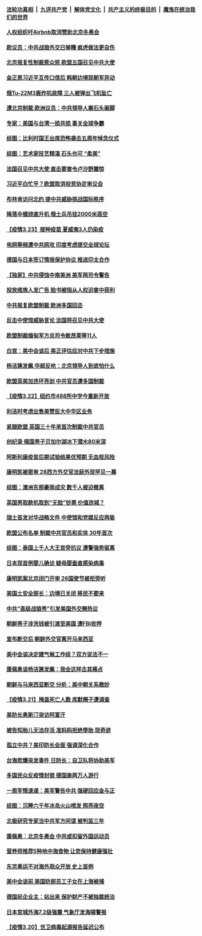 

####  [法轮功真相](../../../../basic/blob/master/README.md?t=03241031) &nbsp;|&nbsp; [九评共产党](../../../../9ping.md/blob/master/README.md?t=03241031) &nbsp;|&nbsp; [解体党文化](../../../../jtdwh.md/blob/master/README.md?t=03241031)  &nbsp;|&nbsp; [共产主义的终极目的](../../../../gczydzjmd.md/blob/master/README.md?t=03241031) &nbsp;|&nbsp; [魔鬼在统治我们的世界](../../../../mgztzwmdsj.md/blob/master/README.md?t=03241031) 

#### [人权组织吁Airbnb取消赞助北京冬奥会](../pages/nsc418/n12831339.md?t=03241031) 

#### [欧议员：中共战狼外交已够糟 疯虎做法更自伤](../pages/nsc418/n12830986.md?t=03241031) 

#### [北京报复性制裁惹众怒 欧盟五国召见中共大使](../pages/nsc418/n12831359.md?t=03241031) 

#### [金正恩习近平互传口信后 韩朝边境现朝军异动](../pages/nsc418/n12830993.md?t=03241031) 

#### [俄Tu-22M3轰炸机故障 三人被弹出飞机坠亡](../pages/nsc418/n12830931.md?t=03241031) 

#### [遭北京制裁 欧洲议员：中共领导人搬石头砸脚](../pages/nsc418/n12830708.md?t=03241031) 

#### [专家：美国与台湾一损共损 事关全球争霸](../pages/nsc418/n12830872.md?t=03241031) 

#### [组图：比利时国王出席恐怖袭击五周年悼念仪式](../pages/nsc418/n12830661.md?t=03241031) 

#### [组图：艺术家技艺精湛 石头也可 “柔美”](../pages/nsc418/n12829332.md?t=03241031) 

#### [法国召见中共大使 直击要害令卢沙野震惊](../pages/nsc418/n12830638.md?t=03241031) 

#### [习近平白忙乎？欧盟取消投资协定审议会](../pages/nsc418/n12830623.md?t=03241031) 

#### [布林肯访问北约 提中共威胁挑战国际秩序](../pages/nsc418/n12830322.md?t=03241031) 

#### [降落伞缠绕直升机 俄士兵吊挂2000米高空](../pages/nsc418/n12827378.md?t=03241031) 

#### [【疫情3.23】接种疫苗 夏威夷3人仍染疫](../pages/nsc418/n12829973.md?t=03241031) 

#### [电网等频遭中共网攻 印度考虑提交全球论坛](../pages/nsc418/n12829804.md?t=03241031) 

#### [德国与日本签订情报保护协议 推进印太合作](../pages/nsc418/n12829638.md?t=03241031) 

#### [【独家】中共侵蚀中南美洲 美军两司令警告](../pages/nsc418/n12828848.md?t=03241031) 

#### [投放维族人发广告 脸书被指从人权迫害中获利](../pages/nsc418/n12828986.md?t=03241031) 

#### [中共报复欧盟制裁 欧洲多国回击](../pages/nsc418/n12828846.md?t=03241031) 

#### [反击中使馆威胁言论 法国将召见中共大使](../pages/nsc418/n12828667.md?t=03241031) 

#### [欧盟制裁缅甸军方总司令敏昂莱等11人](../pages/nsc418/n12828334.md?t=03241031) 

#### [白宫：美中会谈后 美正评估应对中共下步措施](../pages/nsc418/n12828547.md?t=03241031) 

#### [杨洁篪发飙 华邮反呛：北京领导人到底怕什么](../pages/nsc418/n12828462.md?t=03241031) 

#### [欧盟英美加连环亮剑 中共官员遭多国制裁](../pages/nsc418/n12828453.md?t=03241031) 

#### [【疫情3.22】纽约市488所中学今重新开放](../pages/nsc418/n12827503.md?t=03241031) 

#### [利洁时考虑出售美赞臣大中华区业务](../pages/nsc418/n12828419.md?t=03241031) 

#### [紧跟欧盟 英国三十年来首次制裁中共官员](../pages/nsc418/n12828428.md?t=03241031) 

#### [创纪录 俄国男子贝加尔湖冰下潜水80米深](../pages/nsc418/n12826874.md?t=03241031) 

#### [阿斯利康疫苗后期试验结果优预期 无血栓风险](../pages/nsc418/n12828163.md?t=03241031) 

#### [康明凯被密审 28西方外交官法庭外现罕见一幕](../pages/nsc418/n12828337.md?t=03241031) 

#### [组图：澳洲东部豪雨成灾 数千人被迫撤离](../pages/nsc418/n12827920.md?t=03241031) 

#### [英国男取款机取到“无脸”钞票 价值连城？](../pages/nsc418/n12827914.md?t=03241031) 

#### [瑞士首发对华战略文件 中使馆和党媒反应两极](../pages/nsc418/n12828098.md?t=03241031) 

#### [欧盟公布名单 制裁中共官员和实体 30年首次](../pages/nsc418/n12827986.md?t=03241031) 

#### [组图：泰国上千人大王宫旁抗议 遭警强势驱离](../pages/nsc418/n12827382.md?t=03241031) 

#### [日本现首例婴儿确诊 疑母婴垂直感染病毒](../pages/nsc418/n12827114.md?t=03241031) 

#### [康明凯案北京闭门开审 26国使节被拒旁听](../pages/nsc418/n12827475.md?t=03241031) 

#### [美国土安全部长：边境已关闭 移民不要来](../pages/nsc418/n12826948.md?t=03241031) 

#### [中共“高级战狼秀”引发美国外交圈热议](../pages/nsc418/n12826738.md?t=03241031) 

#### [朝鲜男子涉洗钱被引渡至美国 遭FBI收押](../pages/nsc418/n12826480.md?t=03241031) 

#### [宣布断交后 朝鲜外交官离开马来西亚](../pages/nsc418/n12826281.md?t=03241031) 

#### [美中会谈决定建气候工作组？双方说法不一](../pages/nsc418/n12826024.md?t=03241031) 

#### [蓬佩奥谈杨洁篪发飙：我会这样击其痛点](../pages/nsc418/n12825808.md?t=03241031) 

#### [朝鲜与马来西亚断交 分析：美中朝关系微妙](../pages/nsc418/n12825960.md?t=03241031) 

#### [【疫情3.21】掩盖死亡人数  库默圈子遭调查](../pages/nsc418/n12825343.md?t=03241031) 

#### [美防长奥斯汀突访阿富汗](../pages/nsc418/n12825907.md?t=03241031) 

#### [被告知胎儿无法存活 准妈妈拒绝堕胎 现奇迹](../pages/nsc418/n12825567.md?t=03241031) 

#### [孤立中共？美印防长会面 强调深化合作](../pages/nsc418/n12825841.md?t=03241031) 

#### [台海若爆突发事件 日防长：自卫队将协助美军](../pages/nsc418/n12825662.md?t=03241031) 

#### [多国民众反疫情封锁 德国逾两万人游行](../pages/nsc418/n12825444.md?t=03241031) 

#### [一周军情速递：美军警告中共 强硬回应金与正](../pages/nsc418/n12824802.md?t=03241031) 

#### [组图：沉睡六千年冰岛火山喷发 照亮夜空](../pages/nsc418/n12824630.md?t=03241031) 

#### [北极研究专家当中共军方间谍 被判监三年](../pages/nsc418/n12824693.md?t=03241031) 

#### [蓬佩奥：北京冬奥会 中共或扣留外国运动员](../pages/nsc418/n12824675.md?t=03241031) 

#### [营养师推荐5种地中海食物 让您保持健康强壮](../pages/nsc418/n12824552.md?t=03241031) 

#### [东京奥运不对海外观众开放 史上首例](../pages/nsc418/n12824631.md?t=03241031) 

#### [美中会谈前 美国防部员工子女在上海被捕](../pages/nsc418/n12824519.md?t=03241031) 

#### [德国前企业主：站出来 保护财产不被独裁统治](../pages/nsc418/n12824381.md?t=03241031) 

#### [日本宫城外海7.2级强震 气象厅发海啸警报](../pages/nsc418/n12824156.md?t=03241031) 

#### [【疫情3.20】世卫病毒起源报告延迟公布](../pages/nsc418/n12824069.md?t=03241031) 

